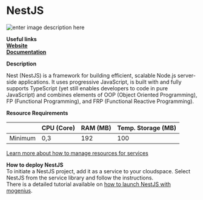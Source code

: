 # NestJS

![enter image description here](https://api.mogenius.com/file/id/6001fd0a-c626-4e64-9c19-e167b86b3a30)

**Useful links**  
**[Website](https://nestjs.com)**  
**[Documentation](https://docs.nestjs.com)**  

**Description**

Nest (NestJS) is a framework for building efficient, scalable Node.js server-side applications. It uses progressive JavaScript, is built with and fully supports TypeScript (yet still enables developers to code in pure JavaScript) and combines elements of OOP (Object Oriented Programming), FP (Functional Programming), and FRP (Functional Reactive Programming).

**Resource Requirements**

||CPU (Core)|RAM (MB)  |Temp. Storage (MB)|
|--|--|--|--|
| Minimum | 0,3 |192| 100

[Learn more about how to manage resources for services](./../../development/resources.md)

**How to deploy NestJS**  
To initiate a NestJS project, add it as a service to your cloudspace. Select NestJS from the service library and follow the instructions.  
There is a detailed tutorial available on [how to launch NestJS with mogenius](./../../tutorials/how-to-deploy-nestjs-in-the-cloud.md).
